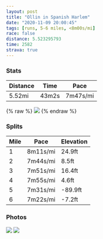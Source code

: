 ```yaml
---
layout: post
title: "Ollin in Spanish Harlem"
date: "2020-11-09 20:00:45"
tags: [runs, 5-6 miles, <8m00s/mi]
race: false
distance: 5.523295793
time: 2582
strava: true
---
```


### Stats

| Distance | Time | Pace |
|----------|------|------|
|5.52mi|43m2s|7m47s/mi|

{% raw %}
<img src='https://maps.googleapis.com/maps/api/staticmap?maptype=roadmap&path=enc:aawwFvdsbMBE@m@GEaAOQK][WOK[WQUWGCT_ATm@h@g@b@wANILUBODIDIPMN[FGEOAq@Dk@Gi@EC?BICWQiB_AQQWg@aAqAQa@[Qm@FQKQUM[a@a@GMo@Uy@aAKEi@E_@Ra@?QUGOFw@@eAa@s@k@c@AGy@Mk@O{@?g@ESSa@Mo@Gs@?i@RMQ][c@m@q@i@Sg@?I]q@QQo@Es@WOMUEi@_Ae@c@a@Um@AyAqAm@SeAk@WUSEAQUW[SY]UGAKOIWWg@[o@AKC{@k@]Oa@]K[YYc@KGEYm@GEWGw@_Ae@[ASAaA_@q@CIEg@R{D^uAFe@PWGcBGYCAC@Wb@Qn@w@`A_@XmAb@Q@w@c@[Gc@YSUa@Wi@k@q@cA[WO_@_@g@Uc@_AqAKUEUUa@a@c@eBsAc@QaBc@wAq@c@QWQy@[{@o@e@WY[a@y@s@oCYo@KQUS]Kg@G{BLsAL{A@oAAWMw@k@_A}AaA{B[i@}@mAIUWYmBaBgB{BaByCOi@UW_Ag@q@O_@A[@_CJc@Cc@QUQg@k@OWe@mAYk@uAsBOKc@e@gAs@e@Kg@AgAHe@HeAf@sA\a@BkAIy@Qk@[w@u@c@S]]Y_@K[Uc@UYUi@Si@Gc@e@_Ag@wB_@q@eAm@k@EaBHk@Ee@OYUUWYo@Yy@{AcCk@e@g@Ko@Yg@Mo@WeAm@IKsAkAU_@eAmCQy@Oe@O}@Sm@g@o@a@YkA_@o@o@[s@Mu@GSEo@Qm@_AsBs@u@]MUC_@@w@Ra@Zk@Rc@@k@Ei@HWJMHKTo@|DGLk@b@ULi@Eg@USUcAcBBg@\qCCkAJ}B?i@Oo@Ii@`@wAP_@\qAT_@BY\sAPUViBd@_AXc@`@{@d@wA`@cB\}@DUf@eBVq@Pm@VOd@Kl@WP?\RTD@C?Mh@kAN_@T[fAmCT[Js@p@mCNcAT]FODAJg@PkATa@d@gBPUf@Cj@Lj@VRBPMn@uCX}@R[He@Fm@c@[[Ka@[Mg@Zq@f@{A^aBRk@Pq@Zw@J?nA^h@\\X?WBGPa@Lo@Tg@Fe@j@{AH{@&key=AIzaSyC1MId7bFpkLXNAaYhBSTb8jLyiSqzbDtM&size=800x800&markers=color:yellow|label:S|40.75553,-73.99516&markers=color:green|label:F|40.79125999999994,-73.93983999999993'>
{% endraw %}

### Splits

| Mile | Pace | Elevation |
|------|------|-----------|
|1|8m11s/mi|24.9ft|
|2|7m44s/mi|8.5ft|
|3|7m51s/mi|16.4ft|
|4|7m55s/mi|4.6ft|
|5|7m31s/mi|-89.9ft|
|6|7m22s/mi|-7.2ft|

### Photos
<img src='https://dgtzuqphqg23d.cloudfront.net/tnMyC4v32i6hmKjX0_IFOljA584W-uTT813v9Is9sZU-576x768.jpg'>

<img src='https://dgtzuqphqg23d.cloudfront.net/d_Ty-z1Ac0zKQVhmHok9jyKp6inF-zGdqtQMwm4Iggk-576x768.jpg'>
